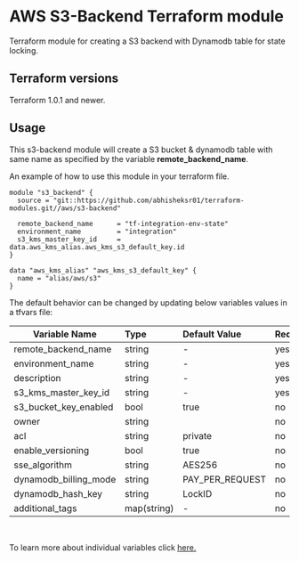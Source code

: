 # AWS S3-Backend Terraform module

Terraform module for creating a S3 backend with Dynamodb table for state locking.

## Terraform versions
Terraform 1.0.1 and newer.

## Usage

This s3-backend module will create a S3 bucket & dynamodb table with same name as specified by the variable **remote_backend_name**.

An example of how to use this module in your terraform file.

```
module "s3_backend" {
  source = "git::https://github.com/abhisheksr01/terraform-modules.git//aws/s3-backend"

  remote_backend_name      = "tf-integration-env-state"
  environment_name         = "integration"
  s3_kms_master_key_id     = data.aws_kms_alias.aws_kms_s3_default_key.id
}

data "aws_kms_alias" "aws_kms_s3_default_key" {
  name = "alias/aws/s3"
}
```

The default behavior can be changed by updating below variables values in a tfvars file:

| Variable Name                     | Type          |      Default Value                                  | Required |
|-----------------------------------|:--------------|:----------------------------------------------------|:---------|
| remote_backend_name               | string        | -                                                   | yes      |
| environment_name                  | string        | -                                                   | yes      |
| description                       | string        | -                                                   | yes      |
| s3_kms_master_key_id              | string        | -                                                   | yes      |
| s3_bucket_key_enabled             | bool          | true                                                 | no      |
| owner                             | string        |                                                   | no       |
| acl                               | string        | private                                             | no       |
| enable_versioning                 | bool          | true                                                | no       |
| sse_algorithm                     | string        | AES256                                              | no       |
| dynamodb_billing_mode             | string        | PAY_PER_REQUEST                                     | no       |  
| dynamodb_hash_key                 | string        | LockID                                              | no       |
| additional_tags                   | map(string)   | -                                                   | no       |
</br>

To learn more about individual variables click [here.](https://registry.terraform.io/providers/hashicorp/aws/latest/docs/resources/s3_bucket)